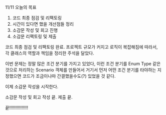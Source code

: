 11/11 오늘의 목표
1. 코드 최종 점검 및 리팩토링
2. 시간이 있다면 했을 개선점들 정리
3. 소감문 작성 및 회고 진행
4. 소감문 리팩토링 및 제출


코드 최종 점검 및 리팩토링 완료.
프로젝트 규모가 커지고 로직이 복잡해짐에 따라서, 각 클래스의 역할과 책임을 정리한 주석을 달았다.

이번 문제는 정말 많은 조건 분기를 가지고 있었다, 이런 조건 분기를 Enum Type 같은 것으로 처리하는 Scenario 객체를 만들어서 거기서 먼저 어떤 조건 분기를 타야하는 지 정했으면 코드가 조금이나마 간결했을수도(?) 있었을 것 같다.


이제 소감문 작성을 시작한다.


소감문 작성 및 회고 작성 끝.
제출 끝.


끝!!!!!!!!!!!!!!!